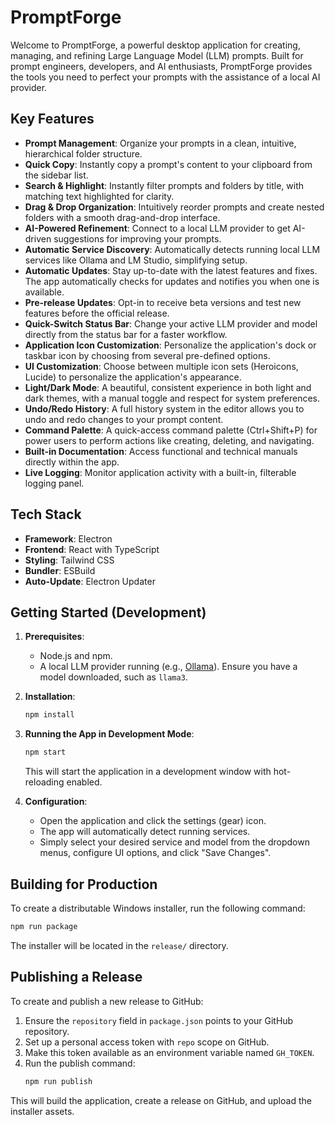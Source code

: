 # PromptForge

Welcome to PromptForge, a powerful desktop application for creating, managing, and refining Large Language Model (LLM) prompts. Built for prompt engineers, developers, and AI enthusiasts, PromptForge provides the tools you need to perfect your prompts with the assistance of a local AI provider.

## Key Features

- **Prompt Management**: Organize your prompts in a clean, intuitive, hierarchical folder structure.
- **Quick Copy**: Instantly copy a prompt's content to your clipboard from the sidebar list.
- **Search & Highlight**: Instantly filter prompts and folders by title, with matching text highlighted for clarity.
- **Drag & Drop Organization**: Intuitively reorder prompts and create nested folders with a smooth drag-and-drop interface.
- **AI-Powered Refinement**: Connect to a local LLM provider to get AI-driven suggestions for improving your prompts.
- **Automatic Service Discovery**: Automatically detects running local LLM services like Ollama and LM Studio, simplifying setup.
- **Automatic Updates**: Stay up-to-date with the latest features and fixes. The app automatically checks for updates and notifies you when one is available.
- **Pre-release Updates**: Opt-in to receive beta versions and test new features before the official release.
- **Quick-Switch Status Bar**: Change your active LLM provider and model directly from the status bar for a faster workflow.
- **Application Icon Customization**: Personalize the application's dock or taskbar icon by choosing from several pre-defined options.
- **UI Customization**: Choose between multiple icon sets (Heroicons, Lucide) to personalize the application's appearance.
- **Light/Dark Mode**: A beautiful, consistent experience in both light and dark themes, with a manual toggle and respect for system preferences.
- **Undo/Redo History**: A full history system in the editor allows you to undo and redo changes to your prompt content.
- **Command Palette**: A quick-access command palette (Ctrl+Shift+P) for power users to perform actions like creating, deleting, and navigating.
- **Built-in Documentation**: Access functional and technical manuals directly within the app.
- **Live Logging**: Monitor application activity with a built-in, filterable logging panel.

## Tech Stack

- **Framework**: Electron
- **Frontend**: React with TypeScript
- **Styling**: Tailwind CSS
- **Bundler**: ESBuild
- **Auto-Update**: Electron Updater

## Getting Started (Development)

1.  **Prerequisites**:
    -   Node.js and npm.
    -   A local LLM provider running (e.g., [Ollama](https://ollama.com/)). Ensure you have a model downloaded, such as `llama3`.

2.  **Installation**:
    ```bash
    npm install
    ```

3.  **Running the App in Development Mode**:
    ```bash
    npm start
    ```
    This will start the application in a development window with hot-reloading enabled.

4.  **Configuration**:
    -   Open the application and click the settings (gear) icon.
    -   The app will automatically detect running services.
    -   Simply select your desired service and model from the dropdown menus, configure UI options, and click "Save Changes".

## Building for Production

To create a distributable Windows installer, run the following command:

```bash
npm run package
```

The installer will be located in the `release/` directory.

## Publishing a Release

To create and publish a new release to GitHub:

1.  Ensure the `repository` field in `package.json` points to your GitHub repository.
2.  Set up a personal access token with `repo` scope on GitHub.
3.  Make this token available as an environment variable named `GH_TOKEN`.
4.  Run the publish command:
    ```bash
    npm run publish
    ```
This will build the application, create a release on GitHub, and upload the installer assets.